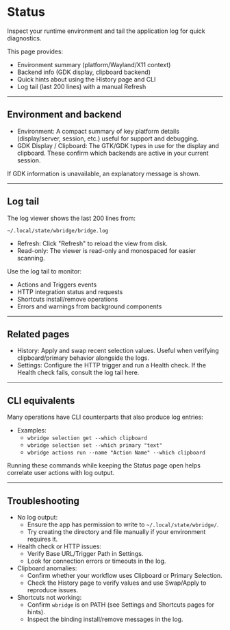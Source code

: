 # Status

Inspect your runtime environment and tail the application log for quick diagnostics.

This page provides:
- Environment summary (platform/Wayland/X11 context)
- Backend info (GDK display, clipboard backend)
- Quick hints about using the History page and CLI
- Log tail (last 200 lines) with a manual Refresh

---

## Environment and backend

- Environment: A compact summary of key platform details (display/server, session, etc.) useful for support and debugging.
- GDK Display / Clipboard: The GTK/GDK types in use for the display and clipboard. These confirm which backends are active in your current session.

If GDK information is unavailable, an explanatory message is shown.

---

## Log tail

The log viewer shows the last 200 lines from:
```
~/.local/state/wbridge/bridge.log
```

- Refresh: Click "Refresh" to reload the view from disk.
- Read-only: The viewer is read-only and monospaced for easier scanning.

Use the log tail to monitor:
- Actions and Triggers events
- HTTP integration status and requests
- Shortcuts install/remove operations
- Errors and warnings from background components

---

## Related pages

- History: Apply and swap recent selection values. Useful when verifying clipboard/primary behavior alongside the logs.
- Settings: Configure the HTTP trigger and run a Health check. If the Health check fails, consult the log tail here.

---

## CLI equivalents

Many operations have CLI counterparts that also produce log entries:
- Examples:
  - `wbridge selection get --which clipboard`
  - `wbridge selection set --which primary "text"`
  - `wbridge actions run --name "Action Name" --which clipboard`

Running these commands while keeping the Status page open helps correlate user actions with log output.

---

## Troubleshooting

- No log output:
  - Ensure the app has permission to write to `~/.local/state/wbridge/`.
  - Try creating the directory and file manually if your environment requires it.
- Health check or HTTP issues:
  - Verify Base URL/Trigger Path in Settings.
  - Look for connection errors or timeouts in the log.
- Clipboard anomalies:
  - Confirm whether your workflow uses Clipboard or Primary Selection.
  - Check the History page to verify values and use Swap/Apply to reproduce issues.
- Shortcuts not working:
  - Confirm `wbridge` is on PATH (see Settings and Shortcuts pages for hints).
  - Inspect the binding install/remove messages in the log.
